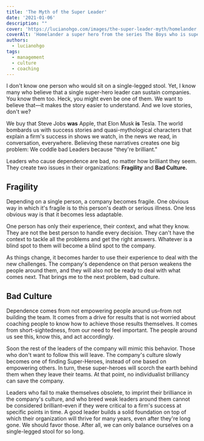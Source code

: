 ```yaml
---
title: 'The Myth of the Super Leader'
date: '2021-01-06'
description: ""
cover: 'https://lucianohgo.com/images/the-super-leader-myth/homelander.jpg'
coverAlt: 'Homelander a super hero from the series The Boys who is super powerful, but evil'
authors:
  - lucianohgo
tags:
  - management
  - culture
  - coaching
---
```


I don't know one person who would sit on a single-legged stool. Yet, I know many who believe that a single super-hero leader can sustain companies. You know them too. Heck, you might even be one of them. We want to believe that—it makes the story easier to understand. And we love stories, don't we?

We buy that Steve Jobs **was** Apple, that Elon Musk **is** Tesla. The world bombards us with success stories and quasi-mythological characters that explain a firm's success in shows we watch, in the news we read, in conversation, everywhere. Believing these narratives creates one big problem: We coddle bad Leaders because "they're brilliant."

Leaders who cause dependence are bad, no matter how brilliant they seem. They create two issues in their organizations: **Fragility** and **Bad Culture.**

## Fragility

Depending on a single person, a company becomes fragile. One obvious way in which it's fragile is to this person's death or serious illness. One less obvious way is that it becomes less adaptable.

One person has only their experience, their context, and what they know. They are not the best person to handle every decision. They can't have the context to tackle all the problems and get the right answers. Whatever is a blind spot to them will become a blind spot to the company.

As things change, it becomes harder to use their experience to deal with the new challenges. The company's dependence on that person weakens the people around them, and they will also not be ready to deal with what comes next. That brings me to the next problem, bad culture.

## Bad Culture

Dependence comes from not empowering people around us–from not building the team. It comes from a drive for results that is not worried about coaching people to know how to achieve those results themselves. It comes from short-sightedness, from our need to feel important. The people around us see this, know this, and act accordingly.

Soon the rest of the leaders of the company will mimic this behavior. Those who don't want to follow this will leave. The company's culture slowly becomes one of finding Super-Heroes, instead of one based on empowering others. In turn, these super-heroes will scorch the earth behind them when they leave their teams. At that point, no individualist brilliancy can save the company.

Leaders who fail to make themselves obsolete,  to imprint their brilliance in the company's culture, and who breed weak leaders around them cannot be considered brilliant–even if they were critical to a firm's success at specific points in time. A good leader builds a solid foundation on top of which their organization will thrive for many years, even after they're long gone. We should favor those. After all, we can only balance ourselves on a single-legged stool for so long.
